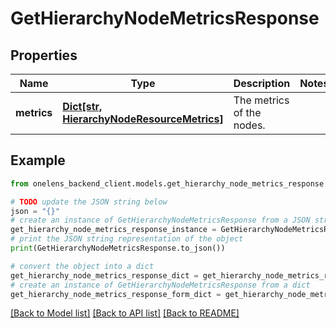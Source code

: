 # GetHierarchyNodeMetricsResponse


## Properties

Name | Type | Description | Notes
------------ | ------------- | ------------- | -------------
**metrics** | [**Dict[str, HierarchyNodeResourceMetrics]**](HierarchyNodeResourceMetrics.md) | The metrics of the nodes. | 

## Example

```python
from onelens_backend_client.models.get_hierarchy_node_metrics_response import GetHierarchyNodeMetricsResponse

# TODO update the JSON string below
json = "{}"
# create an instance of GetHierarchyNodeMetricsResponse from a JSON string
get_hierarchy_node_metrics_response_instance = GetHierarchyNodeMetricsResponse.from_json(json)
# print the JSON string representation of the object
print(GetHierarchyNodeMetricsResponse.to_json())

# convert the object into a dict
get_hierarchy_node_metrics_response_dict = get_hierarchy_node_metrics_response_instance.to_dict()
# create an instance of GetHierarchyNodeMetricsResponse from a dict
get_hierarchy_node_metrics_response_form_dict = get_hierarchy_node_metrics_response.from_dict(get_hierarchy_node_metrics_response_dict)
```
[[Back to Model list]](../README.md#documentation-for-models) [[Back to API list]](../README.md#documentation-for-api-endpoints) [[Back to README]](../README.md)


